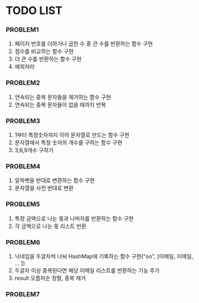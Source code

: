 # TODO LIST

### PROBLEM1
1. 페이지 번호를 더하거나 곱한 수 중 큰 수를 반환하는 함수 구현
2. 점수를 비교하는 함수 구현
3. 더 큰 수를 반환하는 함수 구현
4. 예외처리

### PROBLEM2
1. 연속되는 중복 문자들을 제거하는 함수 구현
2. 연속되는 중복 문자들이 없을 때까지 반복

### PROBLEM3
1. 1부터 특정숫자까지 이어 문자열로 만드는 함수 구현
2. 문자열에서 특정 숫자의 개수를 구하는 함수 구현
3. 3,6,9개수 구하기

### PROBLEM4
1. 알파벳을 반대로 변환하는 함수 구현
2. 문자열을 사전 반대로 변환

### PROBLEM5
1. 특정 금액으로 나눈 몫과 나머지를 반환하는 함수 구현
2. 각 금액으로 나눈 몫 리스트 반환

### PROBLEM6
1. 닉네임을 두글자씩 나눠 HashMap에 기록하는 함수 구현("oo", [이메일, 이메일, ... ])
2. 두글자 이상 중복된다면 해당 이메일 리스트를 반환하는 기능 추가
3. result 오름차순 정렬, 중복 제거

### PROBLEM7